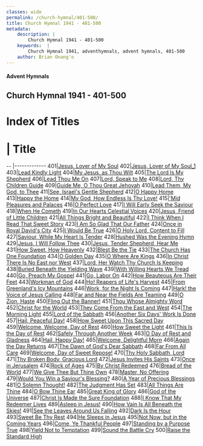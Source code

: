 ```yaml
---
classes: wide
permalink: /church-hymnal/401-500/
title: Church Hymnal 1941 - 401-500
metadata:
    description: |
        Church Hymnal 1941 - 401-500
    keywords:  |
        Church Hymnal 1941, adventhymnals, advent hymnals, 401-500
    author: Brian Onang'o
---
```


#### Advent Hymnals
## Church Hymnal 1941 - 401-500

# Index of Titles
# | Title                        
-- |-------------
401|[Jesus, Lover of My Soul](/church-hymnal/401-500/401-410/Jesus,-Lover-of-My-Soul)
402|[Jesus, Lover of My Soul_1](/church-hymnal/401-500/401-410/Jesus,-Lover-of-My-Soul_1)
403|[Lead Kindly Light](/church-hymnal/401-500/401-410/Lead-Kindly-Light)
404|[My Jesus, as Thou Wilt](/church-hymnal/401-500/401-410/My-Jesus,-as-Thou-Wilt)
405|[The Lord Is My Shepherd](/church-hymnal/401-500/401-410/The-Lord-Is-My-Shepherd)
406|[Lead Thou Me On](/church-hymnal/401-500/401-410/Lead-Thou-Me-On)
407|[Lord, Speak to Me](/church-hymnal/401-500/401-410/Lord,-Speak-to-Me)
408|[Lord, Thy Children Guide](/church-hymnal/401-500/401-410/Lord,-Thy-Children-Guide)
409|[Guide Me, O Thou Great Jehovah](/church-hymnal/401-500/401-410/Guide-Me,-O-Thou-Great-Jehovah)
410|[Lead Them, My God, to Thee](/church-hymnal/401-500/401-410/Lead-Them,-My-God,-to-Thee)
411|[See, Israel's Gentle Shepherd](/church-hymnal/401-500/411-420/See,-Israel's-Gentle-Shepherd)
412|[O Happy Home](/church-hymnal/401-500/411-420/O-Happy-Home)
413|[Happy the Home](/church-hymnal/401-500/411-420/Happy-the-Home)
414|[My God, How Endless Is Thy Love!](/church-hymnal/401-500/411-420/My-God,-How-Endless-Is-Thy-Love!)
415|['Mid Pleasures and Palaces](/church-hymnal/401-500/411-420/'Mid-Pleasures-and-Palaces)
416|[O Perfect Love](/church-hymnal/401-500/411-420/O-Perfect-Love)
417|[I Will Early Seek the Saviour](/church-hymnal/401-500/411-420/I-Will-Early-Seek-the-Saviour)
418|[When He Cometh](/church-hymnal/401-500/411-420/When-He-Cometh)
419|[In Our Hearts Celestial Voices](/church-hymnal/401-500/411-420/In-Our-Hearts-Celestial-Voices)
420|[Jesus, Friend of Little Children](/church-hymnal/401-500/411-420/Jesus,-Friend-of-Little-Children)
421|[All Things Bright and Beautiful](/church-hymnal/401-500/421-430/All-Things-Bright-and-Beautiful)
422|[I Think When I Read That Sweet Story](/church-hymnal/401-500/421-430/I-Think-When-I-Read-That-Sweet-Story)
423|[I Am So Glad That Our Father](/church-hymnal/401-500/421-430/I-Am-So-Glad-That-Our-Father)
424|[Once in Royal David's City](/church-hymnal/401-500/421-430/Once-in-Royal-David's-City)
425|[I Would Be True](/church-hymnal/401-500/421-430/I-Would-Be-True)
426|[O Holy Lord, Content to Fill](/church-hymnal/401-500/421-430/O-Holy-Lord,-Content-to-Fill)
427|[Saviour, While My Heart Is Tender](/church-hymnal/401-500/421-430/Saviour,-While-My-Heart-Is-Tender)
428|[Hushed Was the Evening Hymn](/church-hymnal/401-500/421-430/Hushed-Was-the-Evening-Hymn)
429|[Jesus,  I Will Follow Thee](/church-hymnal/401-500/421-430/Jesus,-I-Will-Follow-Thee)
430|[Jesus, Tender Shepherd, Hear Me](/church-hymnal/401-500/421-430/Jesus,-Tender-Shepherd,-Hear-Me)
431|[How Sweet, How Heavenly](/church-hymnal/401-500/431-440/How-Sweet,-How-Heavenly)
432|[Blest Be the Tie](/church-hymnal/401-500/431-440/Blest-Be-the-Tie)
433|[The Church Has One Foundation](/church-hymnal/401-500/431-440/The-Church-Has-One-Foundation)
434|[O Golden Day](/church-hymnal/401-500/431-440/O-Golden-Day)
435|[O Where Are Kings](/church-hymnal/401-500/431-440/O-Where-Are-Kings)
436|[In Christ There Is No East nor West](/church-hymnal/401-500/431-440/In-Christ-There-Is-No-East-nor-West)
437|[Lord, Her Watch Thy Church Is Keeping](/church-hymnal/401-500/431-440/Lord,-Her-Watch-Thy-Church-Is-Keeping)
438|[Buried Beneath the Yielding Wave](/church-hymnal/401-500/431-440/Buried-Beneath-the-Yielding-Wave)
439|[With Willing Hearts We Tread](/church-hymnal/401-500/431-440/With-Willing-Hearts-We-Tread)
440|[Go, Preach My Gospel](/church-hymnal/401-500/431-440/Go,-Preach-My-Gospel)
441|[Go, Labor On](/church-hymnal/401-500/441-450/Go,-Labor-On)
442|[How Beauteous Are Their Feet](/church-hymnal/401-500/441-450/How-Beauteous-Are-Their-Feet)
443|[Workman of God](/church-hymnal/401-500/441-450/Workman-of-God)
444|[Ho! Reapers of Life's Harvest](/church-hymnal/401-500/441-450/Ho!-Reapers-of-Life's-Harvest)
445|[From Greenland's Icy Mountains](/church-hymnal/401-500/441-450/From-Greenland's-Icy-Mountains)
446|[Work, for the Night Is Coming](/church-hymnal/401-500/441-450/Work,-for-the-Night-Is-Coming)
447|[Hark! the Voice of Jesus Calling](/church-hymnal/401-500/441-450/Hark!-the-Voice-of-Jesus-Calling)
448|[Far and Near the Fields Are Teaming](/church-hymnal/401-500/441-450/Far-and-Near-the-Fields-Are-Teaming)
449|[O Zion, Haste](/church-hymnal/401-500/441-450/O-Zion,-Haste)
450|[Fling Out the Banner!](/church-hymnal/401-500/441-450/Fling-Out-the-Banner!)
451|[Thou Whose Almighty Word](/church-hymnal/401-500/451-460/Thou-Whose-Almighty-Word)
452|[Christ for the World](/church-hymnal/401-500/451-460/Christ-for-the-World)
453|[They Come From the East and West](/church-hymnal/401-500/451-460/They-Come-From-the-East-and-West)
454|[The Morning Light](/church-hymnal/401-500/451-460/The-Morning-Light)
455|[Lord of the Sabbath](/church-hymnal/401-500/451-460/Lord-of-the-Sabbath)
456|[Another Six Days' Work Is Done](/church-hymnal/401-500/451-460/Another-Six-Days'-Work-Is-Done)
457|[Hail, Peaceful Day!](/church-hymnal/401-500/451-460/Hail,-Peaceful-Day!)
458|[How Sweet Upon This Sacred Day](/church-hymnal/401-500/451-460/How-Sweet-Upon-This-Sacred-Day)
459|[Welcome, Welcome, Day of Rest](/church-hymnal/401-500/451-460/Welcome,-Welcome,-Day-of-Rest)
460|[How Sweet the Light](/church-hymnal/401-500/451-460/How-Sweet-the-Light)
461|[This Is the Day of Rest](/church-hymnal/401-500/461-470/This-Is-the-Day-of-Rest)
462|[Safely Through Another Week](/church-hymnal/401-500/461-470/Safely-Through-Another-Week)
463|[O Day of Rest and Gladness](/church-hymnal/401-500/461-470/O-Day-of-Rest-and-Gladness)
464|[Hail, Happy Day!](/church-hymnal/401-500/461-470/Hail,-Happy-Day!)
465|[Welcome, Delightful Morn](/church-hymnal/401-500/461-470/Welcome,-Delightful-Morn)
466|[Again the Day Returns](/church-hymnal/401-500/461-470/Again-the-Day-Returns)
467|[The Dawn of God's Dear Sabbath](/church-hymnal/401-500/461-470/The-Dawn-of-God's-Dear-Sabbath)
468|[Far From All Care](/church-hymnal/401-500/461-470/Far-From-All-Care)
469|[Welcome, Day of Sweet Repose!](/church-hymnal/401-500/461-470/Welcome,-Day-of-Sweet-Repose!)
470|[Thy Holy Sabbath, Lord](/church-hymnal/401-500/461-470/Thy-Holy-Sabbath,-Lord)
471|[Thy Broken Body, Gracious Lord](/church-hymnal/401-500/471-480/Thy-Broken-Body,-Gracious-Lord)
472|[Jesus Invites His Saints](/church-hymnal/401-500/471-480/Jesus-Invites-His-Saints)
473|[Once in Jerusalem](/church-hymnal/401-500/471-480/Once-in-Jerusalem)
474|[Rock of Ages](/church-hymnal/401-500/471-480/Rock-of-Ages)
475|[By Christ Redeemed](/church-hymnal/401-500/471-480/By-Christ-Redeemed)
476|[Bread of the World](/church-hymnal/401-500/471-480/Bread-of-the-World)
477|[We Give Thee But Thine Own](/church-hymnal/401-500/471-480/We-Give-Thee-But-Thine-Own)
478|[Master, No Offering](/church-hymnal/401-500/471-480/Master,-No-Offering)
479|[Would You Win a Saviour's Blessing?](/church-hymnal/401-500/471-480/Would-You-Win-a-Saviour's-Blessing)
480|[A Year of Precious Blessings](/church-hymnal/401-500/471-480/A-Year-of-Precious-Blessings)
481|[O Solemn Thought!](/church-hymnal/401-500/481-490/O-Solemn-Thought!)
482|[The Judgment Has Set](/church-hymnal/401-500/481-490/The-Judgment-Has-Set)
483|[All Things Are Thine](/church-hymnal/401-500/481-490/All-Things-Are-Thine)
484|[O Bow Thine Ear](/church-hymnal/401-500/481-490/O-Bow-Thine-Ear)
485|[Great King of Glory](/church-hymnal/401-500/481-490/Great-King-of-Glory)
486|[God of the Universe](/church-hymnal/401-500/481-490/God-of-the-Universe)
487|[Christ Is Made the Sure Foundation](/church-hymnal/401-500/481-490/Christ-Is-Made-the-Sure-Foundation)
488|[I Know That My Redeemer Lives](/church-hymnal/401-500/481-490/I-Know-That-My-Redeemer-Lives)
489|[Asleep in Jesus!](/church-hymnal/401-500/481-490/Asleep-in-Jesus!)
490|[How Vain Is All Beneath the Skies!](/church-hymnal/401-500/481-490/How-Vain-Is-All-Beneath-the-Skies!)
491|[See the Leaves Around Us Falling](/church-hymnal/401-500/491-500/See-the-Leaves-Around-Us-Falling)
492|[Dark Is the Hour](/church-hymnal/401-500/491-500/Dark-Is-the-Hour)
493|[Sweet Be Thy Rest](/church-hymnal/401-500/491-500/Sweet-Be-Thy-Rest)
494|[He Sleeps in Jesus](/church-hymnal/401-500/491-500/He-Sleeps-in-Jesus)
495|[Not Now, but in the Coming Years](/church-hymnal/401-500/491-500/Not-Now,-but-in-the-Coming-Years)
496|[Come, Ye Thankful People](/church-hymnal/401-500/491-500/Come,-Ye-Thankful-People)
497|[Standing by a Purpose True](/church-hymnal/401-500/491-500/Standing-by-a-Purpose-True)
498|[Yield Not to Temptation](/church-hymnal/401-500/491-500/Yield-Not-to-Temptation)
499|[Sound the Battle Cry](/church-hymnal/401-500/491-500/Sound-the-Battle-Cry)
500|[Raise the Standard High](/church-hymnal/401-500/491-500/Raise-the-Standard-High)